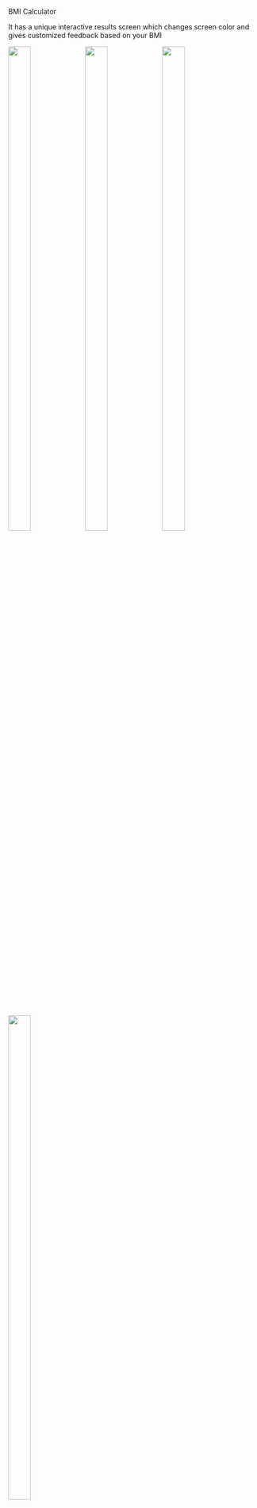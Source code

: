 BMI Calculator

It has a unique interactive results screen which changes screen color and gives customized feedback based on your BMI

<img src="https://github.com/vyanky03/bmi_calculator/assets/99646164/67d02f08-6266-4236-8ff5-620664bdd8cb" width=30% height=50%>

<img src="https://github.com/vyanky03/bmi_calculator/assets/99646164/46404612-f51a-4c7c-bcdf-6d5ee299acb8" width=30% height=50%>

<img src="https://github.com/vyanky03/bmi_calculator/assets/99646164/a1ee5c9a-dfef-4950-ae8f-2bbed4092454" width=30% height=50%>

<img src="https://github.com/vyanky03/bmi_calculator/assets/99646164/6bd3e65c-f798-4c10-b085-8e2470227c7e" width=30% height=50%>
